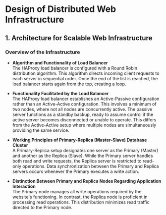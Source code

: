 # Design of Distributed Web Infrastructure

## 1. Architecture for Scalable Web Infrastructure

### Overview of the Infrastructure

- **Algorithm and Functionality of Load Balancer**  
  The HAProxy load balancer is configured with a Round Robin distribution algorithm. This algorithm directs incoming client requests to each server in sequential order. Once the end of the list is reached, the load balancer starts again from the top, creating a loop.

- **Functionality Facilitated by the Load Balancer**  
  The HAProxy load balancer establishes an Active-Passive configuration rather than an Active-Active configuration. This involves a minimum of two nodes, where not all nodes are concurrently active. The passive server functions as a standby backup, ready to assume control if the active server becomes disconnected or unable to operate. This differs from the Active-Active setup where multiple nodes are simultaneously providing the same service.

- **Working Principles of Primary-Replica (Master-Slave) Database Cluster**  
  A Primary-Replica setup designates one server as the Primary (Master) and another as the Replica (Slave). While the Primary server handles both read and write requests, the Replica server is restricted to read-only operations. Data synchronization between the Primary and Replica servers occurs whenever the Primary executes a write action.

- **Distinction Between Primary and Replica Nodes Regarding Application Interaction**  
  The Primary node manages all write operations required by the website's functioning. In contrast, the Replica node is proficient in processing read operations. This distribution minimizes read traffic directed to the Primary node.
